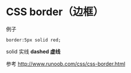 # CSS border（边框）

例子


```
border:5px solid red;
```


solid 实线
**dashed 虚线**


参考
http://www.runoob.com/css/css-border.html